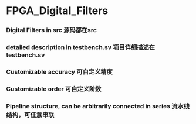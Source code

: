 # FPGA_Digital_Filters
### Digital Filters in src 源码都在src
### detailed description in testbench.sv 项目详细描述在testbench.sv
### Customizable accuracy 可自定义精度
### Customizable order 可自定义阶数
### Pipeline structure, can be arbitrarily connected in series 流水线结构，可任意串联
